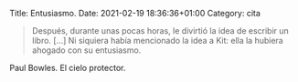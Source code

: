 Title: Entusiasmo.
Date: 2021-02-19 18:36:36+01:00
Category: cita

> Después, durante unas pocas horas, le divirtió la idea de escribir un libro. [...] Ni siquiera había mencionado la idea a Kit: ella la hubiera ahogado con su entusiasmo.

Paul Bowles. El cielo protector.




